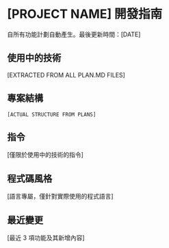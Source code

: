 # [PROJECT NAME] 開發指南

自所有功能計劃自動產生。最後更新時間：[DATE]

## 使用中的技術
[EXTRACTED FROM ALL PLAN.MD FILES]

## 專案結構
```
[ACTUAL STRUCTURE FROM PLANS]
```

## 指令
[僅限於使用中的技術的指令]

## 程式碼風格
[語言專屬，僅針對實際使用的程式語言]

## 最近變更
[最近 3 項功能及其新增內容]

<!-- MANUAL ADDITIONS START -->
<!-- MANUAL ADDITIONS END -->
